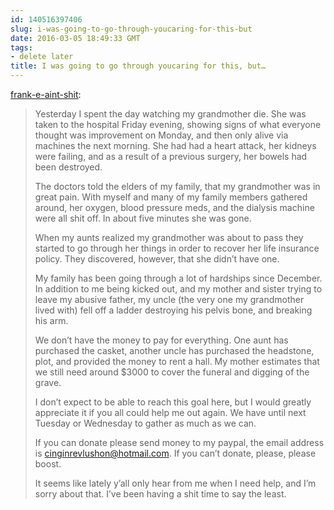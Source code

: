 ```yaml
---
id: 140516397406
slug: i-was-going-to-go-through-youcaring-for-this-but
date: 2016-03-05 18:49:33 GMT
tags:
- delete later
title: I was going to go through youcaring for this, but…
---
```

<p><a class="tumblr_blog" href="http://frank-e-aint-shit.tumblr.com/post/140423700704">frank-e-aint-shit</a>:</p>
<blockquote>
<p>Yesterday I spent the day watching my grandmother die. She
was taken to the hospital Friday evening, showing signs of what everyone
thought was improvement on Monday, and then only alive via machines the next
morning. She had had a heart attack, her kidneys were failing, and as a result
of a previous surgery, her bowels had been destroyed.<br></p>
<p>The doctors told the elders of my family, that my
grandmother was in great pain. With myself and many of my family members gathered
around, her oxygen, blood pressure meds, and the dialysis machine were all shit
off. In about five minutes she was gone.</p>
<p>When my aunts realized my grandmother was about to pass they
started to go through her things in order to recover her life insurance policy.
They discovered, however, that she didn’t have one. </p>
<p>My family has been going through a lot of hardships since December.
In addition to me being kicked out, and my mother and sister trying to leave my
abusive father, my uncle (the very one my grandmother lived with) fell off a
ladder destroying his pelvis bone, and breaking his arm.</p>
<p>We don’t have the money to pay for everything. One aunt has
purchased the casket, another uncle has purchased the headstone, plot, and
provided the money to rent a hall. My mother estimates that we still need
around $3000 to cover the funeral and digging of the grave.</p>
<p>I don’t expect to be able to reach this goal here, but I
would greatly appreciate it if you all could help me out again. We have until
next Tuesday or Wednesday to gather as much as we can. </p>
<p>If you can donate please send money to my paypal, the email
address is <a href="mailto:cinginrevlushon@hotmail.com">cinginrevlushon@hotmail.com</a>.
If you can’t donate, please, please boost.</p>
<p>It seems like lately y’all only hear from me when I need
help, and I’m sorry about that. I’ve been having a shit time to say the least.</p>
</blockquote>

